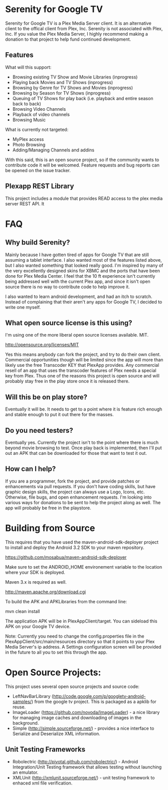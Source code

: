 Serenity for Google TV
=======================

Serenity for Google TV is a Plex Media Server client.  It is an alternative
client to the offical client from Plex, Inc.   Serenity is not associated with
Plex, Inc.   If you value the Plex Media Server, I highly recommend making a 
donation to that project to help fund continued development.

Features
----

What will this support:

* Browsing existing TV Show and Movie Libraries (inprogress)
* Playing back Movies and TV Shows (inprogress)
* Browsing by Genre for TV Shows and Movies (inprogress)
* Browsing by Season for TV Shows (inprogress)
* Queuing of TV Shows for play back (i.e. playback and entire season back to back)
* Browsing Video Channels
* Playback of video channels
* Browsing Music

What is currently not targeted:

* MyPlex access
* Photo Browsing
* Adding/Managing Channels and addins

With this said, this is an open source project, so if the community wants to contribute
code it will be welcomed.  Feature requests and bug reports can be opened on the issue
tracker.

Plexapp REST Library
----

This project includes a module that provides READ access to the plex media server REST API.
It 

FAQ
===

Why build Serenity?
----

Mainly because I have gotten tired of apps for Google TV that are still assuming a 
tablet interface.  I also wanted most of the features listed above, but I also
wanted something that looked really good.  I'm inspired by many of the very excellently
designed skins for XBMC and the ports that have been done for Plex Media Center.  I feel
that the 10 ft experience isn't currently being addressed well with the current Plex app, and
since it isn't open source there is no way to contribute code to help improve it.

I also wanted to learn android development, and had an itch to scratch.  Instead of complaining
that their aren't any apps for Google TV, I decided to write one myself.

What open source license is this using?
-----

I'm using one of the more liberal open source licenses available. MIT.

http://opensource.org/licenses/MIT

Yes this means anybody can fork the project, and try to do their own client.  Commercial opportunities though
will be limited since the app will more than likely use the free Transcoder KEY that PlexApp provides.  Any
commercial resell of an app that uses the transcoder features of Plex needs a special key from Plex.  Thus
one of the reasons this project is open source and will probably stay free in the play store once it is
released there.


Will this be on play store?
-----

Eventually it will be.  It needs to get to a point where it is feature rich enough and stable enough
to put it out there for the masses.

Do you need testers?
-----

Eventually yes. Currently the project isn't to the point where there is much beyond movie browsing to test.
Once play back is implemented, then I'll put out an APK that can be downloaded for those that want to test
it out.

How can I help?
-----

If you are a programmer, fork the project, and provide patches or enhancements via pull requests.
If you don't have coding skills, but have graphic design skills, the project can always use a Logo, Icons, etc.
Otherwise, file bugs, and open enhancement requests.   I'm looking into various ways for donations to be sent
to help the project along as well.   The app will probably be free in the playstore.


Building from Source
=============

This requires that you have used the maven-android-sdk-deployer project to
install and deploy the Android 3.2 SDK to your maven repository.  

https://github.com/mosabua/maven-android-sdk-deployer

Make sure to set the ANDROID_HOME environement variable to the location where your SDK is deployed.


Maven 3.x is required as well.

http://maven.apache.org/download.cgi

To build the APK and APKLibraries from the command line:

mvn clean install

The application APK will be in PlexAppClient/target.  You can sideload this APK on your Google TV device.

Note: Currently you need to change the config.properties file in the PlexAppClient/src/main/resources directory
so that it points to your Plex Media Server's ip address.  A Settings configuration screen will be provided
in the future to all you to set this through the app.


Open Source Projects:
=====

This project uses several open source projects and source code:

* LeftNavBarLibrary (http://code.google.com/p/googletv-android-samples/) from the google tv project.  This is packaged as a apklib for reuse.
* ImageLoader (https://github.com/novoda/ImageLoader) - a nice library for managing image caches and downloading of images in the background.
* Simple (http://simple.sourceforge.net/) - provides a nice interface to Serialize and Deserialize XML information.

Unit Testing Frameworks
------
* Robolectric (http://pivotal.github.com/robolectric/) - Android Integration/Unit Testing framework that allows testing without launching an emulator.
* XMLUnit (http://xmlunit.sourceforge.net/) - unit testing framework to enhaced xml file verification.


